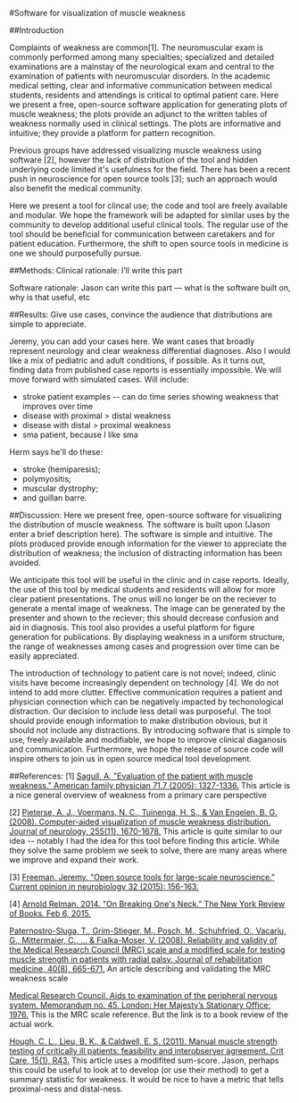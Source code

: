 #Software for visualization of muscle weakness

##Introduction

Complaints of weakness are common[1]. The neuromuscular exam is commonly performed among many specialties; specialized and detailed examinations are a mainstay of the neurological exam and central to the examination of patients with neuromuscular disorders.
In the academic medical setting, clear and informative communication between medical students, residents and attendings is critical to optimal patient care. Here we present a free, open-source software application for generating plots of muscle weakness; the plots provide an adjunct to the written tables of weakness normally used in clinical settings. The plots are informative and intuitive; they provide a platform for pattern recognition.

Previous groups have addressed visualizing muscle weakness using software [2], however the lack of distribution of the tool and hidden underlying code limited it's usefulness for the field. There has been a recent push in neuroscience for open source tools [3]; such an approach would also benefit the medical community.

Here we present a tool for clincal use; the code and tool are freely available and modular. We hope the framework will be adapted for similar uses by the community to develop additional useful clinical tools. The regular use of the tool should be beneficial for communication between caretakers and for patient education. Furthermore, the shift to open source tools in medicine is one we should purposefully pursue.


##Methods:
Clinical rationale: I’ll write this part

Software rationale: Jason can write this part — what is the software built on, why is that useful, etc


##Results:
Give use cases, convince the audience that distributions are simple to appreciate.


Jeremy, you can add your cases here. We want cases that broadly represent neurology and clear weakness differential diagnoses. Also I would like a mix of pediatric and adult conditions, if possible.
As it turns out, finding data from published case reports is essentially impossible. We will move forward with simulated cases.
Will include:
- stroke patient examples -- can do time series showing weakness that improves over time
- disease with proximal > distal weakness
- disease with distal > proximal weakness
- sma patient, because I like sma

Herm says he'll do these:
- stroke (hemiparesis); 
- polymyositis;
- muscular dystrophy;
- and guillan barre.


##Discussion:
Here we present free, open-source software for visualizing the distribution of muscle weakness. The software is built upon (Jason enter a brief description here). The software is simple and intuitive. The plots produced provide enough information for the viewer to appreciate the distribution of weakness; the inclusion of distracting information has been avoided.

We anticipate this tool will be useful in the clinic and in case reports. Ideally, the use of this tool by medical students and residents will allow for more clear patient presentations. The onus will no longer be on the reciever to generate a mental image of weakness. The image can be generated by the presenter and shown to the reciever; this should decrease confusion and aid in diagnosis.
This tool also provides a useful platform for figure generation for publications. By displaying weakness in a uniform structure, the range of weaknesses among cases and progression over time can be easily appreciated.

The introduction of technology to patient care is not novel; indeed, clinic visits have become increasingly dependent on technology [4]. We do not intend to add more clutter. Effective communication requires a patient and physician connection which can be negatively impacted by techonological distraction. Our decision to include less detail was purposeful. The tool should provide enough information to make distribution obvious, but it should not include any distractions. By introducing software that is simple to use, freely available and modifiable, we hope to improve clinical diaganosis and communication. Furthermore, we hope the release of source code will inspire others to join us in open source medical tool development.


##References:
[1] [Saguil, A. "Evaluation of the patient with muscle weakness." American family physician 71.7 (2005): 1327-1336.](http://www.aafp.org/afp/2005/0401/p1327.html) This article is a nice general overview of weakness from a primary care perspective

[2] [Pieterse, A. J., Voermans, N. C., Tuinenga, H. S., & Van Engelen, B. G. (2008). Computer-aided visualization of muscle weakness distribution. Journal of neurology, 255(11), 1670-1678.](http://link.springer.com/article/10.1007/s00415-008-0959-7#/page-1)
This article is quite similar to our idea -- notably I had the idea for this tool before finding this article. While they solve the same problem we seek to solve, there are many areas where we improve and expand their work.


[3] [Freeman, Jeremy. "Open source tools for large-scale neuroscience." Current opinion in neurobiology 32 (2015): 156-163.](http://thefreemanlab.com/work/papers/freeman-2015-current-opinion.pdf)

[4] [Arnold Relman. 2014. "On Breaking One's Neck." The New York Review of Books.  Feb 6, 2015.](http://www.nybooks.com/articles/2014/02/06/on-breaking-ones-neck/)


[Paternostro-Sluga, T., Grim-Stieger, M., Posch, M., Schuhfried, O., Vacariu, G., Mittermaier, C., ... & Fialka-Moser, V. (2008). Reliability and validity of the Medical Research Council (MRC) scale and a modified scale for testing muscle strength in patients with radial palsy. Journal of rehabilitation medicine, 40(8), 665-671.](https://www.researchgate.net/profile/Martin_Posch/publication/23484750_Reliability_and_validity_of_the_Medical_Research_Council_%28MRC%29_scale_and_a_modified_scale_for_testing_muscle_strength_in_patients_with_radial_palsy/links/0c96051f8cd6db8174000000.pdf)
An article describing and validating the MRC weakness scale

[Medical Research Council. Aids to examination of the peripheral nervous system. Memorandum no. 45. London: Her Majesty’s Stationary Office; 1976.](http://www.sciencedirect.com/science/article/pii/0022510X77902052) This is the MRC scale reference. But the link is to a book review of the actual work.

[Hough, C. L., Lieu, B. K., & Caldwell, E. S. (2011). Manual muscle strength testing of critically ill patients: feasibility and interobserver agreement. Crit Care, 15(1), R43.](http://link.springer.com/article/10.1186%2Fcc10005?LI=true) This article uses a modifited sum-score. Jason, perhaps this could be useful to look at to develop (or use their method) to get a summary statistic for weakness. It would be nice to have a metric that tells proximal-ness and distal-ness.


